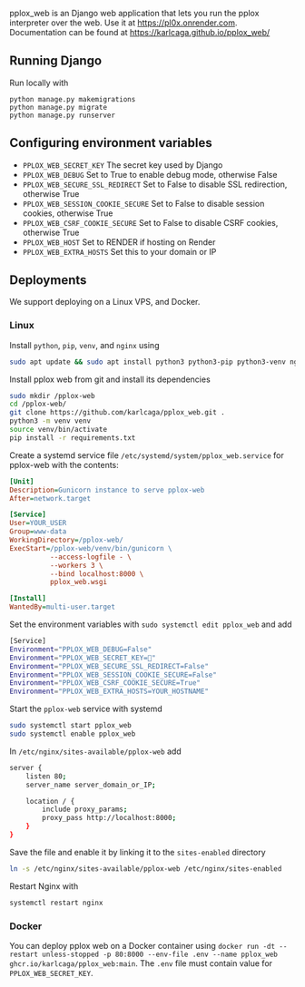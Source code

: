 pplox_web is an Django web application that lets you run the pplox interpreter over the web.
Use it at https://pl0x.onrender.com.
Documentation can be found at https://karlcaga.github.io/pplox_web/

## Running Django
Run locally with
```
python manage.py makemigrations
python manage.py migrate
python manage.py runserver
```

## Configuring environment variables
- `PPLOX_WEB_SECRET_KEY` The secret key used by Django
- `PPLOX_WEB_DEBUG` Set to True to enable debug mode, otherwise False
- `PPLOX_WEB_SECURE_SSL_REDIRECT` Set to False to disable SSL redirection, otherwise True
- `PPLOX_WEB_SESSION_COOKIE_SECURE` Set to False to disable session cookies, otherwise True
- `PPLOX_WEB_CSRF_COOKIE_SECURE` Set to False to disable CSRF cookies, otherwise True
- `PPLOX_WEB_HOST` Set to RENDER if hosting on Render
- `PPLOX_WEB_EXTRA_HOSTS` Set this to your domain or IP

## Deployments
We support deploying on a Linux VPS, and Docker.

### Linux
Install `python`, `pip`, `venv`, and `nginx` using 
```bash
sudo apt update && sudo apt install python3 python3-pip python3-venv nginx
```

Install pplox web from git and install its dependencies 
```bash
sudo mkdir /pplox-web
cd /pplox-web/
git clone https://github.com/karlcaga/pplox_web.git .
python3 -m venv venv
source venv/bin/activate
pip install -r requirements.txt
```

Create a systemd service file `/etc/systemd/system/pplox_web.service` for pplox-web with the contents:
```ini
[Unit]
Description=Gunicorn instance to serve pplox-web
After=network.target

[Service]
User=YOUR_USER
Group=www-data
WorkingDirectory=/pplox-web/
ExecStart=/pplox-web/venv/bin/gunicorn \
          --access-logfile - \
          --workers 3 \
          --bind localhost:8000 \
          pplox_web.wsgi

[Install]
WantedBy=multi-user.target
```

Set the environment variables with `sudo systemctl edit pplox_web` and add
```bash
[Service]
Environment="PPLOX_WEB_DEBUG=False"
Environment="PPLOX_WEB_SECRET_KEY=🤫"
Environment="PPLOX_WEB_SECURE_SSL_REDIRECT=False"
Environment="PPLOX_WEB_SESSION_COOKIE_SECURE=False"
Environment="PPLOX_WEB_CSRF_COOKIE_SECURE=True"
Environment="PPLOX_WEB_EXTRA_HOSTS=YOUR_HOSTNAME"
```

Start the `pplox-web` service with systemd
```bash
sudo systemctl start pplox_web
sudo systemctl enable pplox_web
```

In `/etc/nginx/sites-available/pplox-web` add
```bash
server {
    listen 80;
    server_name server_domain_or_IP;

    location / {
        include proxy_params;
        proxy_pass http://localhost:8000;
    }
}
```

Save the file and enable it by linking it to the `sites-enabled` directory
```bash
ln -s /etc/nginx/sites-available/pplox-web /etc/nginx/sites-enabled
```

Restart Nginx with
```bash
systemctl restart nginx
```

### Docker
You can deploy pplox web on a Docker container using `docker run -dt --restart unless-stopped -p 80:8000 --env-file .env --name pplox_web ghcr.io/karlcaga/pplox_web:main`.
The `.env` file must contain value for `PPLOX_WEB_SECRET_KEY`.
